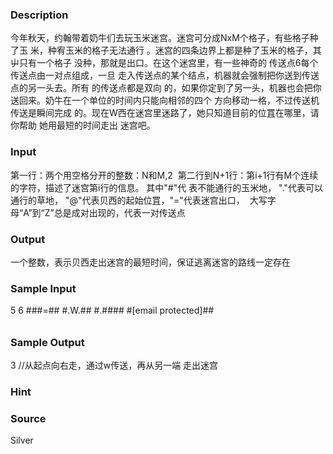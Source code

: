 
### Description
今年秋天，约翰带着奶牛们去玩玉米迷宫。迷宫可分成NxM个格子，有些格子种了玉 米，种宥玉米的格子无法通行
。迷宫的四条边界上都是种了玉米的格子，其屮只有一个格子 没种，那就是出口。在这个迷宫里，有一些神奇的
传送点6每个传送点由一对点组成，一旦 走入传送点的某个结点，机器就会强制把你送到传送点的另一头去。所有
的传送点都是双向 的，如果你定到了另一头，机器也会把你送回来。奶牛在一个单位的时间内只能向相邻的四个
方向移动一格，不过传送机传送是瞬间完成 的。现在W西在迷宫里迷路了，她只知道目前的位罝在哪里，请你帮助
她用最短的时间走出 迷宫吧。
### Input
第一行：两个用空格分开的整数：N和M,2 
第二行到N+1行：第i+1行有M个连续的字符，描述了迷宫第i行的信息。
其中"#"代 表不能通行的玉米地， "."代表可以通行的草地，
"@"代表贝西的起始位罝，"="代表迷宫出口， 
大写字母“A”到“Z”总是成对出现的，代表一对传送点 
### Output
一个整数，表示贝西走出迷宫的最短时间，保证逃离迷宮的路线一定存在
### Sample Input
5 6
###=##
#.W.##
#.####
#[email protected]##
######

### Sample Output
3
//从起点向右走，通过w传送，再从另一端 走出迷宫
### Hint

### Source
Silver